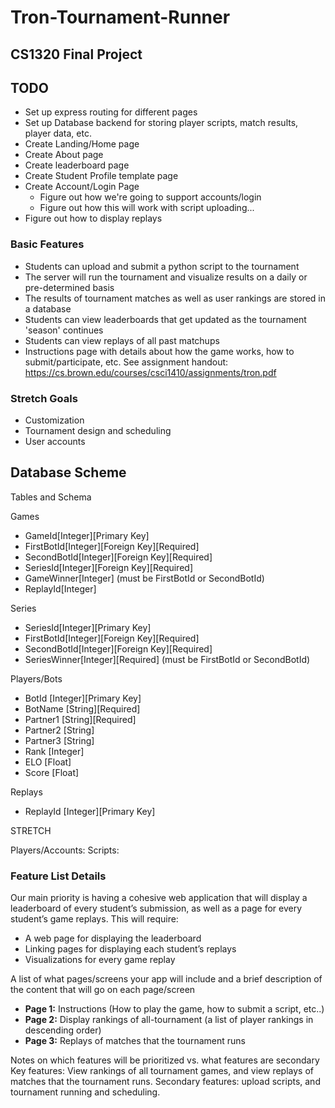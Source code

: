 # Tron-Tournament-Runner

## CS1320 Final Project

## TODO

- Set up express routing for different pages
- Set up Database backend for storing player scripts, match results, player data, etc.
- Create Landing/Home page
- Create About page
- Create leaderboard page
- Create Student Profile template page
- Create Account/Login Page
  - Figure out how we're going to support accounts/login
  - Figure out how this will work with script uploading...
- Figure out how to display replays

### Basic Features

- Students can upload and submit a python script to the tournament
- The server will run the tournament and visualize results on a daily or pre-determined basis
- The results of tournament matches as well as user rankings are stored in a database
- Students can view leaderboards that get updated as the tournament 'season' continues
- Students can view replays of all past matchups
- Instructions page with details about how the game works, how to submit/participate, etc.
See assignment handout: <https://cs.brown.edu/courses/csci1410/assignments/tron.pdf>

### Stretch Goals

- Customization
- Tournament design and scheduling
- User accounts

## Database Scheme

Tables and Schema

Games

- GameId[Integer][Primary Key]
- FirstBotId[Integer][Foreign Key][Required]
- SecondBotId[Integer][Foreign Key][Required]
- SeriesId[Integer][Foreign Key][Required]
- GameWinner[Integer] (must be FirstBotId or SecondBotId)
- ReplayId[Integer]

Series

- SeriesId[Integer][Primary Key]
- FirstBotId[Integer][Foreign Key][Required]
- SecondBotId[Integer][Foreign Key][Required]
- SeriesWinner[Integer][Required] (must be FirstBotId or SecondBotId)

Players/Bots

- BotId [Integer][Primary Key]
- BotName [String][Required]
- Partner1 [String][Required]
- Partner2 [String]
- Partner3 [String]
- Rank [Integer]
- ELO [Float]
- Score [Float]

Replays

- ReplayId [Integer][Primary Key]

STRETCH

Players/Accounts:
Scripts:

### Feature List Details

Our main priority is having a cohesive web application that will display a leaderboard of every student’s submission, as well as a page for every student’s game replays. This will require:

- A web page for displaying the leaderboard
- Linking pages for displaying each student’s replays
- Visualizations for every game replay

A list of what pages/screens your app will include and a brief description of the content that will go on each page/screen

- **Page 1:** Instructions (How to play the game, how to submit a script, etc..)
- **Page 2:** Display rankings of all-tournament (a list of player rankings in descending order)
- **Page 3:** Replays of matches that the tournament runs

Notes on which features will be prioritized vs. what features are secondary
Key features: View rankings of all tournament games, and view replays of matches that the tournament runs.
Secondary features: upload scripts, and tournament running and scheduling.
